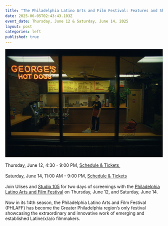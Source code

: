 ```yaml
---
title: "The Philadelphia Latino Arts and Film Festival: Features and Shorts"
date: 2025-06-05T02:43:43.103Z
event_date: Thursday, June 12 & Saturday, June 14, 2025
layout: post
categories: left
published: true
---
```

![The Philadelphia Latino Arts and Film Festival: Features and Shorts - Film Still](/assets/img/first-check-still-georges-.png)

Thursday, June 12, 4:30 - 9:00 PM, [Schedule & Tickets ](https://www.eventbrite.com/e/philadelphia-latino-arts-and-film-festival-features-and-shorts-tickets-1397151159729?aff=oddtdtcreator)\
\
Saturday, June 14, 11:00 AM - 9:00 PM, [Schedule & Tickets](https://www.eventbrite.com/e/philadelphia-latino-arts-and-film-festival-features-and-shorts-tickets-1397159524749?aff=oddtdtcreator)\
\
Join Ulises and [Studio 105](https://www.rayphilly.com/studio-105) for two days of screenings with the [Philadelphia Latino Arts and Film Festival](https://www.phlaff.org/) on Thursday, June 12, and Saturday, June 14.\
\
Now in its 14th season, the Philadelphia Latino Arts and Film Festival (PHLAFF) has become the Greater Philadelphia region’s only festival showcasing the extraordinary and innovative work of emerging and established Latine/x/a/o filmmakers.